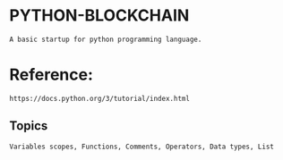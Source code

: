 # PYTHON-BLOCKCHAIN
    A basic startup for python programming language.

# Reference:
    https://docs.python.org/3/tutorial/index.html

## Topics
    Variables scopes, Functions, Comments, Operators, Data types, List